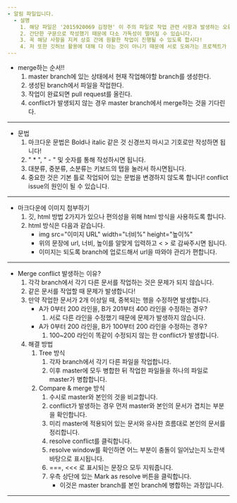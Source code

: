 ```yaml
---
- 알림 파일입니다.
  - 설명
    1. 해당 파일은 '2015920069 김정현' 이 주의 파일로 작업 관련 사항과 발생하는 오류에 대해 열거한 파일입니다.
    2. 간단한 구문으로 작성했기 때문에 다소 가독성이 떨어질 수 있습니다.
    3. 꼭 해당 사항을 지켜 상호 간에 원활한 작업이 진행될 수 있도록 합시다!
    4. 저 또한 깃허브 활용에 대해 다 아는 것이 아니기 때문에 서로 도와가는 프로젝트가 될 수 있도록 합시다.
--- 
```

  - merge하는 순서!!
    1. master branch에 있는 상태에서 현재 작업해야할 branch를 생성한다.
    2. 생성된 branch에서 파일을 작업한다.
    3. 작업이 완료되면 pull request를 올린다.
    4. conflict가 발생되지 않는 경우 master branch에서 merge하는 것을 기다린다.
---
  - 문법
    1. 마크다운 문법은 Bold나 italic 같은 것 신경쓰지 마시고 기호로만 작성하면 됩니다!
    2. " * ", " - " 및 숫자를 통해 작성하시면 됩니다.
    3. 대분류, 중분류, 소분류는 키보드의 탭을 눌러서 하시면됩니다.
    4. 중요한 것은 기본 틀로 작업되어 있는 문법을 변경하지 않도록 합니다! conflict issue의 원인이 될 수 있습니다.
---
  - 마크다운에 이미지 첨부하기
    1. 깃, html 방법 2가지가 있으나 편의성을 위해 html 방식을 사용하도록 합니다.
    2. html 방식은 다음과 같습니다.
        - img src="이미지 URL" width="너비%" height="높이%"
        - 위의 문장에 url, 너비, 높이를 알맞게 입력하고 < > 로 감싸주시면 됩니다.
        - 이미지는 되도록 branch에 업로드해서 url을 따와야 관리가 편합니다.
---
  - Merge conflict 발생하는 이유?
    1. 각각 branch에서 각기 다른 문서를 작업하는 것은 문제가 되지 않습니다.
    2. 같은 문서를 작업할 때 문제가 발생합니다!
    3. 만약 작업한 문서가 2개 이상일 때, 중복되는 행을 수정하면 발생합니다.
        - A가 0부터 200 라인을, B가 201부터 400 라인을 수정하는 경우?
            1. 서로 다른 라인을 수정했기 때문에 문제가 발생하지 않습니다.
        - A가 0부터 200 라인을, B가 100부터 200 라인을 수정하는 경우?
            1. 100~200 라인이 똑같이 수정되지 않는 한 conflict가 발생합니다.
    4. 해결 방법
        1. Tree 방식
            1. 각자 branch에서 각기 다른 파일을 작업합니다.
            2. 이후 master에 모두 병합한 뒤 작업한 파일들을 하나의 파일로 master가 병합합니다.
        2. Compare & merge 방식
            1. 수시로 master와 본인의 것을 비교합니다.
            2. conflict가 발생하는 경우 먼저 master와 본인의 문서가 겹치는 부분을 확인합니다.
            3. 미리 master에 적용되어 있는 문서와 유사한 흐름대로 본인의 문서를 정리합니다.
            4. resolve conflict를 클릭합니다.
            5. resolve window를 확인하면 어느 부분이 충돌이 일어났는지 노란색 바탕으로 표시됩니다.
            6. ===, <<< 로 표시되는 문장으 모두 지워줍니다.
            7. 우측 상단에 있는 Mark as resolve 버튼을 클릭합니다.
                - 이것은 master branch를 본인 branch에 병합하는 과정입니다.
---
